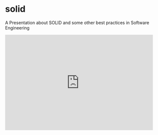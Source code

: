 # solid
A Presentation about SOLID and some other best practices in Software Engineering 

<iframe width="480" height="311" src="http://www.powtoon.com/embed/edLKcMZGcbx/" frameborder="0"></iframe>
